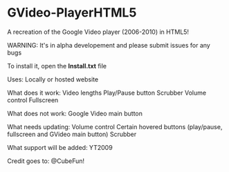 # GVideo-PlayerHTML5
A recreation of the Google Video player (2006-2010) in HTML5!

WARNING: It's in alpha developement and please submit issues for any bugs

To install it, open the **Install.txt** file

Uses: Locally or hosted website
 
What does it work:
Video lengths
Play/Pause button
Scrubber
Volume control
Fullscreen

What does not work:
Google Video main button

What needs updating:
Volume control
Certain hovered buttons (play/pause, fullscreen and GVideo main button)
Scrubber

What support will be added:
YT2009

Credit goes to: @CubeFun!
